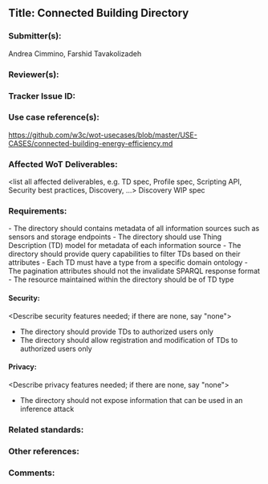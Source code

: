 ## Title: Connected Building Directory

### Submitter(s): 

Andrea Cimmino, Farshid Tavakolizadeh

### Reviewer(s):

<reviewers>

### Tracker Issue ID:

<please leave blank>

### Use case reference(s):

https://github.com/w3c/wot-usecases/blob/master/USE-CASES/connected-building-energy-efficiency.md

### Affected WoT Deliverables:

<list all affected deliverables, e.g. TD spec, Profile spec, Scripting API, Security best practices, Discovery, ...>
Discovery WIP spec

### Requirements:

<short description of all requirements>
- The directory should contains metadata of all information sources such as sensors and storage endpoints
- The directory should use Thing Description (TD) model for metadata of each information source
- The directory should provide query capabilities to filter TDs based on their attributes
- Each TD must have a type from a specific domain ontology
- The pagination attributes should not the invalidate SPARQL response format
- The resource maintained within the directory should be of TD type
  
#### Security:

<Describe security features needed; if there are none, say "none">
- The directory should provide TDs to authorized users only
- The directory should allow registration and modification of TDs to authorized users only

#### Privacy:

<Describe privacy features needed; if there are none, say "none">
- The directory should not expose information that can be used in an inference attack

### Related standards:

<list related standards>

### Other references:

<additional references that provide more context>

### Comments:

<additional comments>
